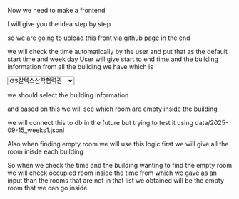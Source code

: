 Now we need to make a frontend 

I will give you the idea step by step

so we are going to upload this front via github page in the end

we will check the time automatically by the user and put that as the default start time and week day
User will give start to end time and the building information from all the building we have which is 

<select name="uBuilding" id="uBuilding"><option value="113" selected="">GS칼텍스산학협력관</option><option value="998">LearnUs 오픈스튜디오</option><option value="212">경영관</option><option value="208">과학관</option><option value="111">과학원</option><option value="204">광복관</option><option value="205">광복관 별관</option><option value="312">교육과학관</option><option value="800">김대중도서관</option><option value="617">대강당</option><option value="308">대우관 별관</option><option value="307">대우관 본관</option><option value="117">대운동장</option><option value="203">백양관</option><option value="130">백양누리</option><option value="309">빌링슬리관</option><option value="207">삼성관</option><option value="611">상남경영관</option><option value="707">새천년관</option><option value="305">성암관</option><option value="110">스포츠과학관</option><option value="303">아펜젤러관</option><option value="118">야구장</option><option value="301">언더우드관</option><option value="701">언어연구교육원</option><option value="202">연세·삼성 학술정보관</option><option value="306">연희관</option><option value="313">외솔관</option><option value="314">외솔관2</option><option value="315">원두우 신학관</option><option value="311">위당관</option><option value="310">유억겸기념관</option><option value="702">이윤재관</option><option value="102">제1공학관</option><option value="103">제2공학관</option><option value="105">제3공학관</option><option value="124">제4공학관</option><option value="112">첨단과학기술연구관</option><option value="108">체육관</option><option value="109">체육교육관</option><option value="618">학생회관</option></select>

we should select the building information

and based on this we will see which room are empty inside the building 

we will connect this to db in the future but trying to test it using data/2025-09-15_weeks1.jsonl


Also when finding empty room we will use this logic
first we will give all the room inisde each building

So when we check the time and the building wanting to find the empty room
we will check occupied room inside the time from which we gave as an input
than the rooms that are not in that list we obtained will be the empty room that we can go inside
